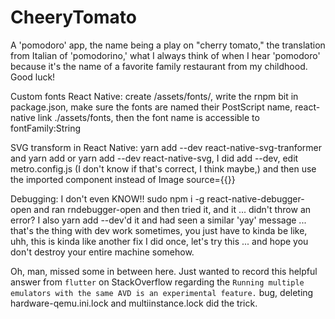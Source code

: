 # CheeryTomato

A 'pomodoro' app, the name being a play on "cherry tomato," the translation from Italian of 'pomodorino,' what I always think of when I hear 'pomodoro' because it's the name of a favorite family restaurant from my childhood. Good luck!

Custom fonts React Native: create /assets/fonts/, write the rnpm bit in package.json, make sure the fonts are named their PostScript name, react-native link ./assets/fonts, then the font name is accessible to fontFamily:String

SVG transform in React Native: yarn add --dev react-native-svg-tranformer and yarn add or yarn add --dev react-native-svg, I did add --dev, edit metro.config.js (I don't know if that's correct, I think maybe,) and then use the imported component instead of Image source={{}}

Debugging: I don't even KNOW!! sudo npm i -g react-native-debugger-open and ran rndebugger-open and then tried it, and it ... didn't throw an error? I also yarn add --dev'd it and had seen a similar 'yay' message ... that's the thing with dev work sometimes, you just have to kinda be like, uhh, this is kinda like another fix I did once, let's try this ... and hope you don't destroy your entire machine somehow.

Oh, man, missed some in between here. Just wanted to record this helpful answer from `flutter` on StackOverflow regarding the `Running multiple emulators with the same AVD is an experimental feature.` bug, deleting hardware-qemu.ini.lock and multiinstance.lock did the trick.
